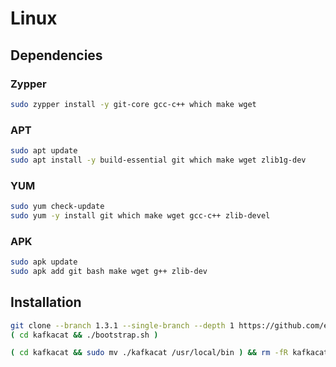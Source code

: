# Linux

## Dependencies

### Zypper

```sh
sudo zypper install -y git-core gcc-c++ which make wget
```

### APT

```sh
sudo apt update
sudo apt install -y build-essential git which make wget zlib1g-dev
```

### YUM

```sh
sudo yum check-update
sudo yum -y install git which make wget gcc-c++ zlib-devel
```

### APK

```sh
sudo apk update
sudo apk add git bash make wget g++ zlib-dev
```

## Installation

```sh
git clone --branch 1.3.1 --single-branch --depth 1 https://github.com/edenhill/kafkacat.git
( cd kafkacat && ./bootstrap.sh )
```

```sh
( cd kafkacat && sudo mv ./kafkacat /usr/local/bin ) && rm -fR kafkacat
```
